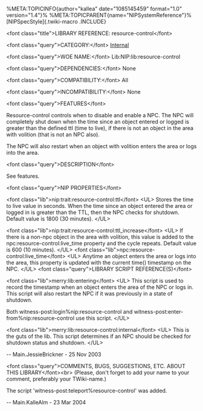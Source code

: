 %META:TOPICINFO{author=\"kallea\" date=\"1085145459\" format=\"1.0\"
version=\"1.4\"}% %META:TOPICPARENT{name=\"NIPSystemReference\"}%
[NIPSpecStyle]{.twiki-macro .INCLUDE}

\<font class=\"title\"\>LIBRARY REFERENCE: resource-control\</font\>

\<font class=\"query\"\>CATEGORY:\</font\>
[Internal](NIPCategoryInternal)

\<font class=\"query\"\>WOE NAME:\</font\> Lib:NIP:lib:resource-control

\<font class=\"query\"\>DEPENDENCIES:\</font\> None

\<font class=\"query\"\>COMPATIBILITY:\</font\> All

\<font class=\"query\"\>INCOMPATIBILITY:\</font\> None

\<font class=\"query\"\>FEATURES\</font\>

Resource-control controls when to disable and enable a NPC. The NPC will
completely shut down when the time since an object entered or logged is
greater than the defined ttl (time to live), if there is not an object
in the area with volition (that is not an NPC also).

The NPC will also restart when an object with volition enters the area
or logs into the area.

\<font class=\"query\"\>DESCRIPTION\</font\>

See features.

\<font class=\"query\"\>NIP PROPERTIES\</font\>

\<font class=\"lib\"\>nip:trait:resource-control:ttl\</font\> \<UL\>
Stores the time to live value in seconds. When the time since an object
entered the area or logged in is greater than the TTL, then the NPC
checks for shutdown. Default value is 1800 (30 minutes). \</UL\>

\<font class=\"lib\"\>nip:trait:resource-control:ttl_increase\</font\>
\<UL\> If there is a non-npc object in the area with volition, this
value is added to the npc:resource-control:live_time property and the
cycle repeats. Default value is 600 (10 minutes). \</UL\> \<font
class=\"lib\"\>npc:resource-control:live_time\</font\> \<UL\> Anytime an
object enters the area or logs into the area, this property is updated
with the current time() timestamp on the NPC. \</UL\> \<font
class=\"query\"\>LIBRARY SCRIPT REFERENCE(S)\</font\>

\<font class=\"lib\"\>merry:lib:entering\</font\> \<UL\> This script is
used to record the timestamp when an object enters the area of the NPC
or logs in. This script will also restart the NPC if it was previously
in a state of shutdown.

Both witness-post:login%nip:resource-control and
witness-post:enter-from%nip:resource-control use this script. \</UL\>

\<font class=\"lib\"\>merry:lib:resource-control:internal\</font\>
\<UL\> This is the guts of the lib. This script determines if an NPC
should be checked for shutdown status and shutdown. \</UL\>

\-- Main.JessieBrickner - 25 Nov 2003

\<font class=\"query\"\>COMMENTS, BUGS, SUGGESTIONS, ETC. ABOUT THIS
LIBRARY\</font\>\<br\> (Please, don\'t forget to add your name to your
comment, preferably your TWiki-name.)

The script \'witness-post:teleport%resource-control\' was added.

\-- Main.KalleAlm - 23 Mar 2004
